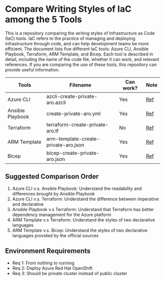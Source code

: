 # Compare Writing Styles of IaC among the 5 Tools

This is a repository comparing the writing styles of Infrastructure as Code (IaC) tools. IaC refers to the practice of managing and deploying infrastructure through code, and can help development teams be more efficient. The document lists five different IaC tools: Azure CLI, Ansible Playbook, Terraform, ARM Template, and Bicep. Each tool is described in detail, including the name of the code file, whether it can work, and relevant references. If you are comparing the use of these tools, this repository can provide useful information.

| Tools | Filename | Can work? | Note |
| --- | --- | --- | --- |
| Azure CLI | azcli-create-private-aro.azcli | Yes | [Ref][4] |
| Ansible Playbook | create-private-aro.yml | Yes | [Ref][3] |
| Terraform | terraform-create-private-aro.tf | No | [Ref][5] |
| ARM Template | arm-template-create-private-aro.json | Yes | [Ref][2] |
| Bicep | bicep-create-private-aro.json | Yes | [Ref][1] |

## Suggested Comparison Order

1. Azure CLI v.s. Ansible Playbook: Understand the readability and differences brought by Ansible Playbook
2. Azure CLI v.s. Terraform: Understand the difference between imperative and declarative
3. Ansible Playbook v.s Terraform: Understand that Terraform has better dependency management for the Azure platform
4. ARM Template v.s Terraform: Understand the styles of two declarative languages
5. ARM Template v.s. Bicep: Understand the styles of two declarative languages provided by the official sources

## Environment Requirements

- Req 1: From nothing to running
- Req 2: Deploy Azure Red Hat OpenShift
- Req 3: Should be private cluster instead of public cluster


[1]: https://learn.microsoft.com/en-us/azure/openshift/quickstart-openshift-arm-bicep-template?pivots=aro-bicep#deploy-the-azuredeployjson-template
[2]: https://learn.microsoft.com/en-us/azure/openshift/quickstart-openshift-arm-bicep-template?pivots=aro-arm#deploy-the-azuredeployjson-template
[3]: https://docs.ansible.com/ansible/latest/collections/azure/azcollection/index.html
[4]: https://learn.microsoft.com/en-us/cli/azure/aro?view=azure-cli-latest
[5]: https://github.com/hashicorp/terraform-provider-azurerm/blob/f96e0d47579e6315e45f8e7914d7c0a15679673a/internal/services/redhatopenshift/redhat_openshift_cluster_resource_test.go#L155-L433